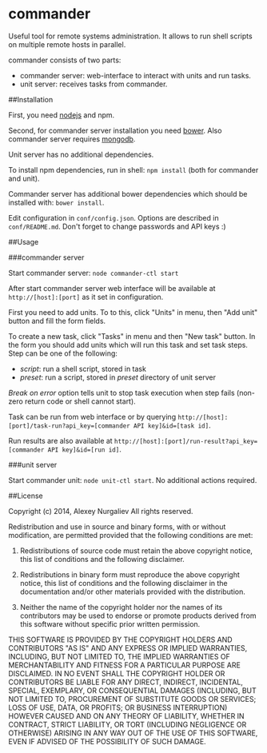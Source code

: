 commander
=========

Useful tool for remote systems administration. It allows to run shell scripts on multiple remote hosts in parallel.

commander consists of two parts: 

* commander server: web-interface to interact with units and run tasks.
* unit server: receives tasks from commander. 

##Installation

First, you need [nodejs](http://nodejs.org) and npm.

Second, for commander server installation you need [bower](http://bower.io). Also commander server 
requires [mongodb](http://mongodb.org). 

Unit server has no additional dependencies.

To install npm dependencies, run in shell: `npm install` (both for commander and unit). 

Commander server has additional bower dependencies which should be installed with: `bower install`.

Edit configuration in `conf/config.json`. Options are described in `conf/README.md`. Don't forget to 
change passwords and API keys :)

##Usage

###commander server

Start commander server: `node commander-ctl start`
 
After start commander server web interface will be available at `http://[host]:[port]` as it set in configuration.

First you need to add units. To to this, click "Units" in menu, then "Add unit" button and fill the form fields.

To create a new task, click "Tasks" in menu and then "New task" button. In the form you should add units which will
run this task and set task steps. Step can be one of the following:

* _script_: run a shell script, stored in task
* _preset_: run a script, stored in _preset_ directory of unit server

_Break on error_ option tells unit to stop task execution when step fails (non-zero return code or shell cannot start).

Task can be run from web interface or by querying `http://[host]:[port]/task-run?api_key=[commander API key]&id=[task id]`.

Run results are also available at `http://[host]:[port]/run-result?api_key=[commander API key]&id=[run id]`.

###unit server

Start commander unit: `node unit-ctl start`. No additional actions required. 

##License

Copyright (c) 2014, Alexey Nurgaliev
All rights reserved.

Redistribution and use in source and binary forms, with or without modification, are permitted provided that the 
following conditions are met:

1. Redistributions of source code must retain the above copyright notice, this list of conditions and the following 
   disclaimer.

2. Redistributions in binary form must reproduce the above copyright notice, this list of conditions and the 
   following disclaimer in the documentation and/or other materials provided with the distribution.

3. Neither the name of the copyright holder nor the names of its contributors may be used to endorse or promote 
   products derived from this software without specific prior written permission.

THIS SOFTWARE IS PROVIDED BY THE COPYRIGHT HOLDERS AND CONTRIBUTORS "AS IS" AND ANY EXPRESS OR IMPLIED WARRANTIES, 
INCLUDING, BUT NOT LIMITED TO, THE IMPLIED WARRANTIES OF MERCHANTABILITY AND FITNESS FOR A PARTICULAR PURPOSE ARE 
DISCLAIMED. IN NO EVENT SHALL THE COPYRIGHT HOLDER OR CONTRIBUTORS BE LIABLE FOR ANY DIRECT, INDIRECT, INCIDENTAL, 
SPECIAL, EXEMPLARY, OR CONSEQUENTIAL DAMAGES (INCLUDING, BUT NOT LIMITED TO, PROCUREMENT OF SUBSTITUTE GOODS OR 
SERVICES; LOSS OF USE, DATA, OR PROFITS; OR BUSINESS INTERRUPTION) HOWEVER CAUSED AND ON ANY THEORY OF LIABILITY, 
WHETHER IN CONTRACT, STRICT LIABILITY, OR TORT (INCLUDING NEGLIGENCE OR OTHERWISE) ARISING IN ANY WAY OUT OF THE USE 
OF THIS SOFTWARE, EVEN IF ADVISED OF THE POSSIBILITY OF SUCH DAMAGE.

